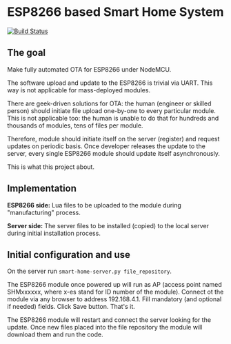 # ESP8266 based Smart Home System

[![Build Status](https://travis-ci.org/baruch/esp8266_smart_home.svg?branch=master)](https://travis-ci.org/baruch/esp8266_smart_home)

## The goal
Make fully automated OTA for ESP8266 under NodeMCU.

The software upload and update to the ESP8266 is trivial via UART. This way is not applicable for mass-deployed modules.

There are geek-driven solutions for OTA: the human (engineer or skilled person) should initiate file upload one-by-one to every particular module. This is not applicable too: the human is unable to do that for hundreds and thousands of modules, tens of files per module.

Therefore, module should initiate itself on the server (register) and request updates on periodic basis. Once developer releases the update to the server, every single ESP8266 module should update itself asynchronously.

This is what this project about.

## Implementation
**ESP8266 side:** Lua files to be uploaded to the module during "manufacturing" process.

**Server side:** The server files to be installed (copied) to the local server during initial installation process.

## Initial configuration and use
On the server run `smart-home-server.py file_repository`.

The ESP8266 module once powered up will run as AP (access point named SHMxxxxxx, where x-es stand for ID number of the module). Connect ot the module via any browser to address 192.168.4.1. Fill mandatory (and optional if needed) fields. Click Save button. That's it.

The ESP8266 module will restart and connect the server looking for the update. Once new files placed into the file repository the module will download them and run the code.
